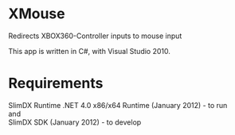 XMouse
======

Redirects XBOX360-Controller inputs to mouse input

This app is written in C#, with Visual Studio 2010.

Requirements
============

SlimDX Runtime .NET 4.0 x86/x64 Runtime (January 2012) - to run<br>
and<br>
SlimDX SDK (January 2012) - to develop

